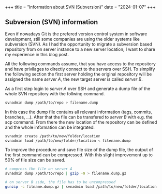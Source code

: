 +++
title = "Information about SVN (Subversion)"
date = "2024-01-07"
+++

## Subversion (SVN) information

Even if nowadays Git is the prefered version control system in software development, still some companies are using the older systems like subversion (SVN). As I had the opportunity to migrate a subversion based repository from on server instance to a new server location, I want to share my experience in this blog post.

All the following commands assume, that you have access to the repository and have privilages to directly connect to the servers over SSH. To simplify the following section the first server holding the original repository will be assigned the name _server A_, the new target server is called _server B_.

As a first step login to _server A_ over SSH and generate a dump file of the whole SVN repository with the follwing command.

```bash
svnadmin dump /path/to/repo > filename.dump
```

In this case the dump file contains all relevant information (tags, commits, branches, ...). After that the file can be transfered to _server B_ with e.g. the scp command. From there the new location of the repository can be defined and the whole information can be integrated.

```bash
svnadmin create /path/to/new/folder/location
svnadmin load /path/to/new/folder/location < filename.dump
```

To improve the procedure and save file size of the dump file, the output of the first command can be compressed. With this slight improvement up to 50% of file size can be saved.

```bash
# compress the file on server A
svnadmin dump /path/to/repo | gzip -9 > filename.dump.gz

# on server B side, the file has to be uncompressed
gunzip -c filname.dump.gz | svnadmin load /path/to/new/folder/location
```
